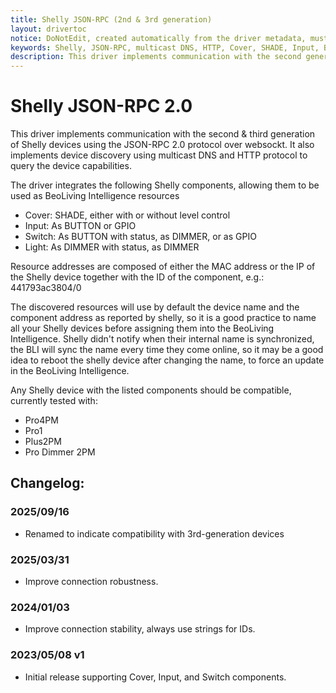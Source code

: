 ```yaml
---
title: Shelly JSON-RPC (2nd & 3rd generation)
layout: drivertoc
notice: DoNotEdit, created automatically from the driver metadata, must be updated on the driver itself
keywords: Shelly, JSON-RPC, multicast DNS, HTTP, Cover, SHADE, Input, BUTTON, GPIO, Switch, DIMMER
description: This driver implements communication with the second generation of Shelly devices using the JSON-RPC 2.0 protocol over websockt managing covers, inputs and switches.
---
```

# Shelly JSON-RPC 2.0

This driver implements communication with the second & third generation of Shelly devices using the JSON-RPC 2.0 protocol over websockt. It also implements device discovery using multicast DNS and HTTP protocol to query the device capabilities.

The driver integrates the following Shelly components, allowing them to be used as BeoLiving Intelligence resources
- Cover: SHADE, either with or without level control
- Input: As BUTTON or GPIO
- Switch: As BUTTON with status, as DIMMER, or as GPIO
- Light: As DIMMER  with status, as DIMMER

Resource addresses are composed of either the MAC address or the IP of the Shelly device together with the ID of the component, e.g.: 441793ac3804/0

The discovered resources will use by default the device name and the component address as reported by shelly, so it is a good practice to name all your Shelly devices before assigning them into the BeoLiving Intelligence. Shelly didn't notify when their internal name is synchronized, the BLI will sync the name every time they come online, so it may be a good idea to reboot the shelly device after changing the name, to force an update in the BeoLiving Intelligence.

Any Shelly device with the listed components should be compatible, currently tested with:

- Pro4PM
- Pro1
- Plus2PM
- Pro Dimmer 2PM

## Changelog:
### 2025/09/16
- Renamed to indicate compatibility with 3rd-generation devices

### 2025/03/31
- Improve connection robustness.

### 2024/01/03 
- Improve connection stability, always use strings for IDs.


### 2023/05/08 v1 
  - Initial release supporting Cover, Input, and Switch components.

